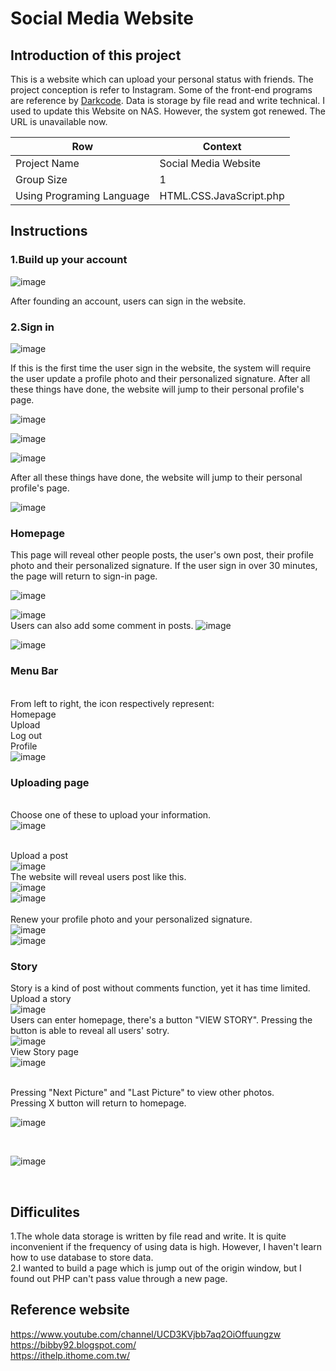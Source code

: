 # Social Media Website

## Introduction of this project

This is a website which can upload your personal status with friends.
The project conception is refer to Instagram.
Some of the front-end programs are reference by [Darkcode](https://www.youtube.com/channel/UCD3KVjbb7aq2OiOffuungzw).
Data is storage by file read and write technical.
I used to update this Website on NAS. However, the system got renewed. The URL is unavailable now.

Row | Context
-----|--------
 Project Name |  Social Media Website
 Group Size |  1
 Using Programing Language | HTML.CSS.JavaScript.php

## Instructions

### 1.Build up your account
![image](https://user-images.githubusercontent.com/47874829/131625154-1def3c51-98b6-495b-b843-f5ad09a9ede0.png)

After founding an account, users can sign in the website.

### 2.Sign in

![image](https://user-images.githubusercontent.com/47874829/131626266-321de2c1-3497-4495-ab11-4c3314e11ce4.png)

If this is the first time the user sign in the website, the system will require the user update a profile photo and their personalized signature. 
After all these things have done, the website will jump to their personal profile's page.

![image](https://user-images.githubusercontent.com/47874829/131626285-ed928b96-9a47-4a7b-a0ca-298e0c321173.png)

![image](https://user-images.githubusercontent.com/47874829/131626302-ee76855e-34e2-4a62-81ea-a6cf79b857fe.png)

![image](https://user-images.githubusercontent.com/47874829/131626977-59acfca4-694a-485a-8616-642aea5835e3.png)</br>


After all these things have done, the website will jump to their personal profile's page.


![image](https://user-images.githubusercontent.com/47874829/131626984-9d965c3b-0c06-48ce-af81-e472e7d3e4aa.png)

### Homepage
This page will reveal other people posts, the user's own post, their profile photo and their personalized signature.
If the user sign in over 30 minutes, the page will return to sign-in page.

![image](https://user-images.githubusercontent.com/47874829/131627625-8d984a01-3395-4c07-80a9-ade818ffef3a.png)

![image](https://user-images.githubusercontent.com/47874829/131627637-688618bd-92f4-4084-9e60-f27838c7e130.png)
</br>
Users can also add some comment in posts.
![image](https://user-images.githubusercontent.com/47874829/131627801-c5e0b09a-bf1c-403a-bea6-693b75590253.png)


![image](https://user-images.githubusercontent.com/47874829/131627810-ee4ebd28-2a12-424d-947d-e34dd0dd6ab6.png)

### Menu Bar
</br>From left to right, the icon respectively represent:
</br>Homepage
</br>Upload
</br>Log out
</br>Profile
</br>
![image](https://user-images.githubusercontent.com/47874829/131628114-9de6d671-3b2a-468b-9706-99ed08b2100d.png)

### Uploading page
</br>Choose one of these to upload your information.
</br>
![image](https://user-images.githubusercontent.com/47874829/131628583-ed5a35e0-45c9-4b13-a1cf-3b31f1285a24.png)

</br>Upload a post</br>
![image](https://user-images.githubusercontent.com/47874829/131628910-e52814b5-f8cd-4b3e-bc51-d8775d2312ba.png)</br>
The website will reveal users post like this.</br>
![image](https://user-images.githubusercontent.com/47874829/131628921-0cbe7a82-3d5d-45fe-bffd-5eaec712cf5d.png)</br>
![image](https://user-images.githubusercontent.com/47874829/131628930-b7b6b9e0-ea66-4571-b00d-fdd31a9cde30.png)</br>
</br>Renew your profile photo and your personalized signature.</br>
![image](https://user-images.githubusercontent.com/47874829/131629324-8e1386f0-ad27-469a-8bbe-65caf8715b45.png)
</br>
![image](https://user-images.githubusercontent.com/47874829/131629338-e47c61a5-88d0-4518-bdf3-0cd74cd750e2.png)


### Story
Story is a kind of post without comments function, yet it has time limited.</br>
Upload a story</br>
![image](https://user-images.githubusercontent.com/47874829/131629948-4e7f228b-3089-40f0-bd7f-1bf12073d933.png)
</br>
Users can enter homepage, there's a button "VIEW STORY". Pressing the button is able to reveal all users' sotry.
</br>
![image](https://user-images.githubusercontent.com/47874829/131629971-a66587a0-abc5-4df2-8a4d-3539120ecaa7.png)
</br>
View Story page
</br>
![image](https://user-images.githubusercontent.com/47874829/131630226-d2f30ee1-b723-4b24-b662-4a100f8318dd.png)

</br>
Pressing "Next Picture" and "Last Picture" to view other photos.</br>
Pressing X button will return to homepage.
</br>

![image](https://user-images.githubusercontent.com/47874829/131630354-f89c6d8e-b7ac-40b1-9ac5-27903bfba906.png)

</br>

![image](https://user-images.githubusercontent.com/47874829/131631867-78d3950c-cae3-4fb0-b8ca-0c5568329295.png)

</br>

## Difficulites
1.The whole data storage is written  by file read and write. It is quite inconvenient if the frequency of using data is high. However, I haven't learn how to use database to store data.</br>
2.I wanted to build a page which is jump out of the origin window, but I found out PHP can't pass value through a new page.</br>

## Reference website
https://www.youtube.com/channel/UCD3KVjbb7aq2OiOffuungzw</br>
https://bibby92.blogspot.com/</br>
https://ithelp.ithome.com.tw/</br>





